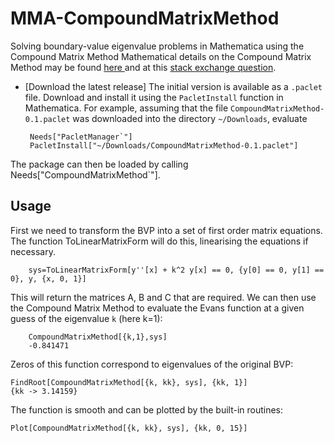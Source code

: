 # MMA-CompoundMatrixMethod
Solving boundary-value eigenvalue problems in Mathematica using the Compound Matrix Method
Mathematical details on the Compound Matrix Method may be found <a href=http://www.maths.gla.ac.uk/~xl/FYB-background.pdf>here </a> and at this <a href=https://mathematica.stackexchange.com/questions/155079/finding-eigenvalues-for-a-boundary-value-problem>stack exchange question</a>. 


 - [Download the latest release]
 The initial version is available as a  `.paclet` file. Download and install it using the `PacletInstall` function in Mathematica.  For example, assuming that the file `CompoundMatrixMethod-0.1.paclet` was downloaded into the directory `~/Downloads`, evaluate

        Needs["PacletManager`"]
        PacletInstall["~/Downloads/CompoundMatrixMethod-0.1.paclet"]

The package can then be loaded by calling Needs["CompoundMatrixMethod`"].

## Usage

First we need to transform the BVP into a set of first order matrix equations. The function ToLinearMatrixForm will do this, linearising the equations if necessary. 

        sys=ToLinearMatrixForm[y''[x] + k^2 y[x] == 0, {y[0] == 0, y[1] == 0}, y, {x, 0, 1}]

This will return the matrices A, B and C that are required. We can then use the Compound Matrix Method to evaluate the Evans function at a given guess of the eigenvalue `k` (here k=1):

        CompoundMatrixMethod[{k,1},sys]
        -0.841471
    
Zeros of this function correspond to eigenvalues of the original BVP: 

    FindRoot[CompoundMatrixMethod[{k, kk}, sys], {kk, 1}]
    {kk -> 3.14159}
    
The function is smooth and can be plotted by the built-in routines:
    
    Plot[CompoundMatrixMethod[{k, kk}, sys], {kk, 0, 15}]
   
